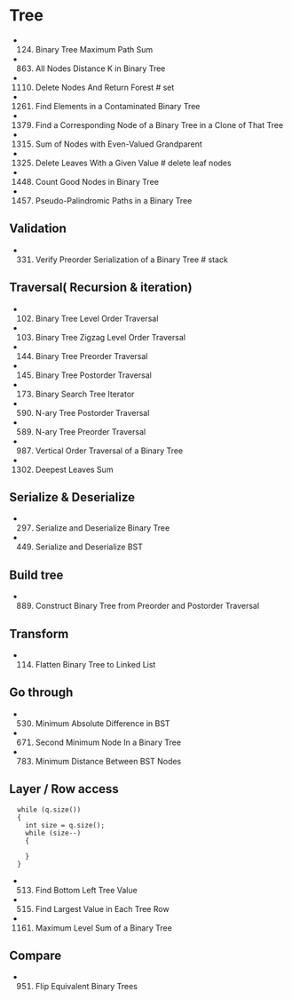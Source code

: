 # Tree
- 124. Binary Tree Maximum Path Sum
- 863. All Nodes Distance K in Binary Tree
- 1110. Delete Nodes And Return Forest                        # set
- 1261. Find Elements in a Contaminated Binary Tree
- 1379. Find a Corresponding Node of a Binary Tree in a Clone of That Tree
- 1315. Sum of Nodes with Even-Valued Grandparent
- 1325. Delete Leaves With a Given Value                    # delete leaf nodes
- 1448. Count Good Nodes in Binary Tree
- 1457. Pseudo-Palindromic Paths in a Binary Tree

## Validation
- 331. Verify Preorder Serialization of a Binary Tree      # stack

## Traversal( Recursion & iteration)
- 102. Binary Tree Level Order Traversal
- 103. Binary Tree Zigzag Level Order Traversal
- 144. Binary Tree Preorder Traversal
- 145. Binary Tree Postorder Traversal   
- 173. Binary Search Tree Iterator 
- 590. N-ary Tree Postorder Traversal    
- 589. N-ary Tree Preorder Traversal    
- 987. Vertical Order Traversal of a Binary Tree    
- 1302. Deepest Leaves Sum

## Serialize & Deserialize
- 297. Serialize and Deserialize Binary Tree
- 449. Serialize and Deserialize BST

## Build tree
- 889. Construct Binary Tree from Preorder and Postorder Traversal

## Transform
- 114. Flatten Binary Tree to Linked List

## Go through
- 530. Minimum Absolute Difference in BST
- 671. Second Minimum Node In a Binary Tree
- 783. Minimum Distance Between BST Nodes

## Layer / Row access
```
  while (q.size())
  {
    int size = q.size();
    while (size--)
    {
      
    }
  }
```
- 513. Find Bottom Left Tree Value
- 515. Find Largest Value in Each Tree Row
- 1161. Maximum Level Sum of a Binary Tree

## Compare
- 951. Flip Equivalent Binary Trees